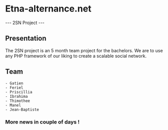 # Etna-alternance.net
--- 2SN Project ---

## Presentation
The 2SN project is an 5 month team project for the bachelors.
We are to use any PHP framework of our liking to create a
scalable social network.

## Team
	- Gatien
	- Feriel
	- Priscillia
	- Ibrahima
	- Thimothee
	- Manel
	- Jean-Baptiste


### More news in couple of days !
